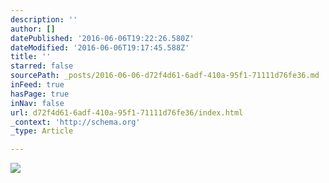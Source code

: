 ```yaml
---
description: ''
author: []
datePublished: '2016-06-06T19:22:26.580Z'
dateModified: '2016-06-06T19:17:45.588Z'
title: ''
starred: false
sourcePath: _posts/2016-06-06-d72f4d61-6adf-410a-95f1-71111d76fe36.md
inFeed: true
hasPage: true
inNav: false
url: d72f4d61-6adf-410a-95f1-71111d76fe36/index.html
_context: 'http://schema.org'
_type: Article

---
```

![](https://the-grid-user-content.s3-us-west-2.amazonaws.com/44ceb720-e7d5-48cd-b6d7-1a133354b8c1.jpg)